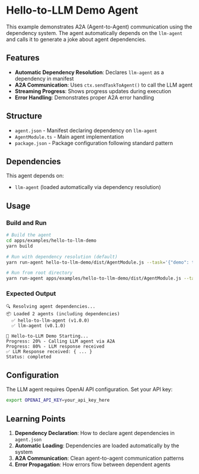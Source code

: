 # Hello-to-LLM Demo Agent

This example demonstrates A2A (Agent-to-Agent) communication using the dependency system. The agent automatically depends on the `llm-agent` and calls it to generate a joke about agent dependencies.

## Features

- **Automatic Dependency Resolution**: Declares `llm-agent` as a dependency in manifest
- **A2A Communication**: Uses `ctx.sendTaskToAgent()` to call the LLM agent
- **Streaming Progress**: Shows progress updates during execution
- **Error Handling**: Demonstrates proper A2A error handling

## Structure

- `agent.json` - Manifest declaring dependency on `llm-agent`
- `AgentModule.ts` - Main agent implementation
- `package.json` - Package configuration following standard pattern

## Dependencies

This agent depends on:
- `llm-agent` (loaded automatically via dependency resolution)

## Usage

### Build and Run
```bash
# Build the agent
cd apps/examples/hello-to-llm-demo
yarn build

# Run with dependency resolution (default)
yarn run-agent hello-to-llm-demo/dist/AgentModule.js --task='{"demo": true}'

# Run from root directory
yarn run-agent apps/examples/hello-to-llm-demo/dist/AgentModule.js --task='{"demo": true}'
```

### Expected Output
```
🔍 Resolving agent dependencies...
📦 Loaded 2 agents (including dependencies)
  ✅ hello-to-llm-agent (v1.0.0)
  ✅ llm-agent (v0.1.0)

🤝 Hello-to-LLM Demo Starting...
Progress: 20% - Calling LLM agent via A2A
Progress: 80% - LLM response received
✅ LLM Response received: { ... }
Status: completed
```

## Configuration

The LLM agent requires OpenAI API configuration. Set your API key:
```bash
export OPENAI_API_KEY=your_api_key_here
```

## Learning Points

1. **Dependency Declaration**: How to declare agent dependencies in `agent.json`
2. **Automatic Loading**: Dependencies are loaded automatically by the system
3. **A2A Communication**: Clean agent-to-agent communication patterns
4. **Error Propagation**: How errors flow between dependent agents 